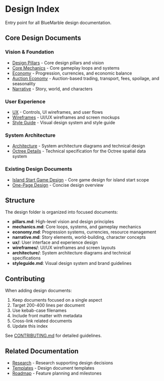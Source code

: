 # Design Index

Entry point for all BlueMarble design documentation.

## Core Design Documents

### Vision & Foundation

- [Design Pillars](pillars.md) - Core design pillars and vision
- [Core Mechanics](mechanics.md) - Core gameplay loops and systems
- [Economy](economy.md) - Progression, currencies, and economic balance
- [Auction Economy](auction-economy.md) - Auction-based trading, transport, fees, spoilage, and seasonality
- [Narrative](narrative.md) - Story, world, and characters

### User Experience

- [UX](ux/) - Controls, UI wireframes, and user flows
- [Wireframes](wireframes/) - UI/UX wireframes and screen mockups
- [Style Guide](styleguide.md) - Visual design system and style guide

### System Architecture

- [Architecture](architecture/) - System architecture diagrams and technical design
- [Octree Details](OCTREE_DETAILS.md) - Technical specification for the Octree spatial data system

### Existing Design Documents

- [Island Start Game Design](island_start_game_design.md) - Core game design for island start scope
- [One-Page Design](one-page-design.md) - Concise design overview

## Structure

The design folder is organized into focused documents:

- **pillars.md**: High-level vision and design principles
- **mechanics.md**: Core loops, systems, and gameplay mechanics
- **economy.md**: Progression systems, currencies, resource management
- **narrative.md**: Story elements, world-building, character concepts
- **ux/**: User interface and experience design
- **wireframes/**: UI/UX wireframes and screen layouts
- **architecture/**: System architecture diagrams and technical specifications
- **styleguide.md**: Visual design system and brand guidelines

## Contributing

When adding design documents:

1. Keep documents focused on a single aspect
2. Target 200-400 lines per document
3. Use kebab-case filenames
4. Include front matter with metadata
5. Cross-link related documents
6. Update this index

See [CONTRIBUTING.md](../CONTRIBUTING.md) for detailed guidelines.

## Related Documentation

- [Research](../research/) - Research supporting design decisions
- [Templates](../templates/) - Design document templates
- [Roadmap](../roadmap/) - Feature planning and milestones
